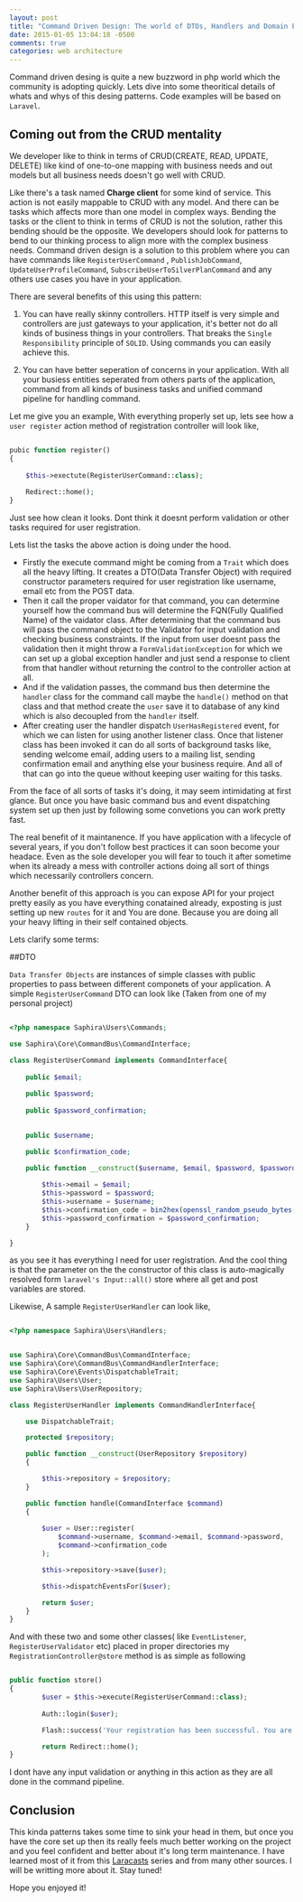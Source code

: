 ```yaml
---
layout: post
title: "Command Driven Design: The world of DTOs, Handlers and Domain Events"
date: 2015-01-05 13:04:18 -0500
comments: true
categories: web architecture
---
```


Command driven desing is quite a new buzzword in php world which the community is adopting quickly. Lets dive into some theoritical details of whats and whys of this desing patterns. Code examples will be based on ```Laravel```.


## Coming out from the CRUD mentality

We developer like to think in terms of CRUD(CREATE, READ, UPDATE, DELETE) like kind of one-to-one mapping with business needs and out models but all business needs doesn't go well with CRUD.

<!-- more -->

Like there's a task named **Charge client** for some kind of service. This action is not easily mappable to CRUD with any model. And there can be tasks which affects more than one model in complex ways. Bending the tasks or the client to think in terms of CRUD is not the solution, rather this bending should be the opposite. We developers should look for patterns to bend to our thinking process to align more with the complex business needs. Command driven design is a solution to this problem where you can have commands like ```RegisterUserCommand``` , ```PublishJobCommand```, ```UpdateUserProfileCommand```, ```SubscribeUserToSilverPlanCommand``` and any others use cases you have in your application.

There are several benefits of this using this pattern:

1. You can have really skinny controllers. HTTP itself is very simple and controllers are just gateways to your application, it's better not do all kinds of business things in your controllers. That breaks the ```Single Responsibility``` principle of ```SOLID```. Using commands you can easily achieve this.

2. You can have better seperation of concerns in your application. With all your busiess entities seperated from others parts of the application, command from all kinds of business tasks and unified command pipeline for handling command.

Let me give you an example, With everything properly set up, lets see how a ```user register``` action method of registration controller will look like,

```php RegistrationController@register

pubic function register()
{
	
	$this->exectute(RegisterUserCommand::class);
	
	Redirect::home();
}	
```	

Just see how clean it looks. Dont think it doesnt perform validation or other tasks required for user registration.

Lets list the tasks the above action is doing under the hood.

* Firstly the execute command might be coming from a ```Trait``` which does all the heavy lifting. It creates a DTO(Data Transfer Object) with required constructor parameters required for user registration like username, email etc from the POST data.
* Then it call the proper vaidator for that command, you can determine yourself how the command bus will determine the FQN(Fully Qualified Name) of the vaidator class. After determining that the command bus will pass the command object to the Validator for input validation and checking business constraints. If the input from user doesnt pass the validation then it might throw a ```FormValidationException``` for which we can set up a global exception handler and just send a response to client from that handler without returning the control to the controller action at all.
* And if the validation passes, the command bus then determine the ```handler``` class for the command call maybe the ```handle()``` method on that class and that method create the ```user``` save it to database of any kind which is also decoupled from the ```handler``` itself. 
* After creating user the handler dispatch ```UserHasRegistered``` event, for which we can listen for using another listener class. Once that listener class has been invoked it can do all sorts of background tasks like, sending welcome email, adding users to a mailing list, sending confirmation email and anything else your business require. And all of that can go into the queue without keeping user waiting for this tasks.


From the face of all sorts of tasks it's doing, it may seem intimidating at first glance. But once you have basic command bus and event dispatching system set up then just by following some convetions you can work pretty fast.

The real benefit of it maintanence. If you have application with a lifecycle of several years, if you don't follow best practices it can soon become  your headace. Even as the sole developer you will fear to touch it after sometime when its already a mess with controller actions doing all sort of things which necessarily controllers concern.

Another benefit of this approach is you can expose API for your project pretty easily as you have everything conatained already, exposting is just setting up new ```routes``` for it and You are done. Because you are doing all your heavy lifting in their self contained objects.

Lets clarify some terms:

##DTO

 ```Data Transfer Objects``` are instances of simple classes with public properties to pass between different componets of your application. A simple ```RegisterUserCommand``` DTO can look like (Taken from one of my personal project)

```php Saphira/Users/Commands/RegisterUserCommand.php

<?php namespace Saphira\Users\Commands;

use Saphira\Core\CommandBus\CommandInterface;

class RegisterUserCommand implements CommandInterface{
     
    public $email;
    
    public $password;
    
    public $password_confirmation;

        
    public $username;

    public $confirmation_code;
       
    public function __construct($username, $email, $password, $password_confirmation){

        $this->email = $email;
        $this->password = $password;
        $this->username = $username;
        $this->confirmation_code = bin2hex(openssl_random_pseudo_bytes(16));
        $this->password_confirmation = $password_confirmation;
    }

}

```

as you see it has everything I need for user registration. And the cool thing is that the parameter on the the constructor of this class is auto-magically resolved form ```laravel's Input::all()``` store where all get and post variables are stored.

Likewise, A sample ```RegisterUserHandler``` can look like,

```php Saphira/Users/Handlers/RegisterUserHandler.php

<?php namespace Saphira\Users\Handlers;


use Saphira\Core\CommandBus\CommandInterface;
use Saphira\Core\CommandBus\CommandHandlerInterface;
use Saphira\Core\Events\DispatchableTrait;
use Saphira\Users\User;
use Saphira\Users\UserRepository;

class RegisterUserHandler implements CommandHandlerInterface{

    use DispatchableTrait;

    protected $repository;

    public function __construct(UserRepository $repository)
    {

        $this->repository = $repository;
    }

    public function handle(CommandInterface $command)
    {
        
        $user = User::register(
            $command->username, $command->email, $command->password,
            $command->confirmation_code
        );

        $this->repository->save($user);

        $this->dispatchEventsFor($user);

        return $user;
    }
}

```

And with these two and some other classes( like ```EventListener```, ```RegisterUserValidator``` etc) placed in proper directories my ```RegistrationController@store``` method is as simple as following

```php RegistrationController.php

public function store()
{
        $user = $this->execute(RegisterUserCommand::class);
        
        Auth::login($user);

        Flash::success('Your registration has been successful. You are logged in now.');

        return Redirect::home();
}
```

I dont have any input validation or anything in this action as they are all done in the command pipeline. 


## Conclusion

This kinda patterns takes some time to sink your head in them, but once you have the core set up then its really feels much better working on the project and you feel confident and better about it's long term maintenance. I have learned most of it from this [Laracasts](https://laracasts.com/series/commands-and-domain-events) series and from many other sources. I will be writting more about it. Stay tuned! 

Hope you enjoyed it!